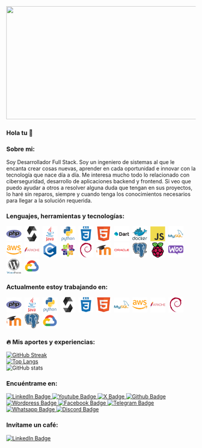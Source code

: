 <div align="center">
  <img src="https://media.giphy.com/media/dWesBcTLavkZuG35MI/giphy.gif" width="600" height="300"/>
</div>

### Hola tu 👋

<!--
**rrcyber/rrcyber** is a ✨ _special_ ✨ repository because its `README.md` (this file) appears on your GitHub profile.
-->

### Sobre mi: ###
Soy Desarrollador Full Stack. Soy un ingeniero de sistemas al que le encanta crear cosas nuevas, aprender en cada oportunidad e innovar con la tecnología que nace día a día. Me interesa mucho todo lo relacionado con ciberseguridad, desarrollo de aplicaciones backend y frontend. Si veo que puedo ayudar a otros a resolver alguna duda que tengan en sus proyectos, lo haré sin reparos, siempre y cuando tenga los conocimientos necesarios para llegar a la solución requerida.

### Lenguajes, herramientas y tecnologías: ###
<div>
  <img src="https://github.com/devicons/devicon/blob/master/icons/php/php-original.svg" title="PHP" alt="PHP" width="40" height="40"/>&nbsp;
  <img src="https://github.com/devicons/devicon/blob/master/icons/solidity/solidity-original.svg" title="Solidity" alt="Solidity" width="40" height="40"/>&nbsp;
  <img src="https://github.com/devicons/devicon/blob/master/icons/java/java-original-wordmark.svg" title="Java" alt="Java" width="40" height="40"/>&nbsp;
  <img src="https://github.com/devicons/devicon/blob/master/icons/python/python-original-wordmark.svg" title="Python" alt="Python" width="40" height="40"/>&nbsp;
  <img src="https://github.com/devicons/devicon/blob/master/icons/css3/css3-plain-wordmark.svg"  title="CSS3" alt="CSS" width="40" height="40"/>&nbsp;
  <img src="https://github.com/devicons/devicon/blob/master/icons/html5/html5-original.svg" title="HTML5" alt="HTML5" width="40" height="40"/>&nbsp;
  <img src="https://github.com/devicons/devicon/blob/master/icons/dart/dart-original-wordmark.svg"  title="CSS3" alt="CSS3" width="40" height="40"/>&nbsp;
  <img src="https://github.com/devicons/devicon/blob/master/icons/docker/docker-original-wordmark.svg" title="Docker" alt="Docker" width="40" height="40"/>&nbsp;
  <img src="https://github.com/devicons/devicon/blob/master/icons/javascript/javascript-original.svg" title="JavaScript" alt="JavaScript" width="40" height="40"/>&nbsp;
  <img src="https://github.com/devicons/devicon/blob/master/icons/mysql/mysql-original-wordmark.svg" title="MySQL"  alt="MySQL" width="40" height="40"/>&nbsp;
  <img src="https://github.com/devicons/devicon/blob/master/icons/amazonwebservices/amazonwebservices-plain-wordmark.svg" title="AWS" alt="AWS" width="40" height="40"/>&nbsp;
  <img src="https://github.com/devicons/devicon/blob/master/icons/apache/apache-original-wordmark.svg" title="Apache" alt="Apache" width="40" height="40"/>&nbsp;
  <img src="https://github.com/devicons/devicon/blob/master/icons/c/c-original.svg" title="C" alt="C" width="40" height="40"/>&nbsp;
  <img src="https://github.com/devicons/devicon/blob/master/icons/centos/centos-original.svg" title="Centos" alt="Centos" width="40" height="40"/>&nbsp;
  <img src="https://github.com/devicons/devicon/blob/master/icons/debian/debian-original.svg" title="Debian" alt="Debian" width="40" height="40"/>&nbsp;
  <img src="https://github.com/devicons/devicon/blob/master/icons/moodle/moodle-original.svg" title="Moodle" alt="Moodle" width="40" height="40"/>&nbsp;
  <img src="https://github.com/devicons/devicon/blob/master/icons/oracle/oracle-original.svg" title="Oracle" alt="Oracle" width="40" height="40"/>&nbsp;
  <img src="https://github.com/devicons/devicon/blob/master/icons/postgresql/postgresql-original.svg" title="Postgresql" alt="Postgresql" width="40" height="40"/>&nbsp;
  <img src="https://github.com/devicons/devicon/blob/master/icons/raspberrypi/raspberrypi-original.svg" title="Raspberrypi" alt="Raspberrypi" width="40" height="40"/>&nbsp;
  <img src="https://github.com/devicons/devicon/blob/master/icons/woocommerce/woocommerce-original.svg" title="Woocommerce" alt="Woocommerce" width="40" height="40"/>&nbsp;
  <img src="https://github.com/devicons/devicon/blob/master/icons/wordpress/wordpress-original.svg" title="Wordpress" alt="Wordpress" width="40" height="40"/>&nbsp;
  <img src="https://github.com/devicons/devicon/blob/master/icons/googlecloud/googlecloud-original.svg" title="Googlecloud" alt="Googlecloud" width="40" height="40"/>&nbsp;
</div>

### Actualmente estoy trabajando en: ###
<div>
  <img src="https://github.com/devicons/devicon/blob/master/icons/php/php-original.svg" title="PHP" alt="PHP" width="40" height="40"/>&nbsp;
  <img src="https://github.com/devicons/devicon/blob/master/icons/java/java-original-wordmark.svg" title="Java" alt="Java" width="40" height="40"/>&nbsp;
  <img src="https://github.com/devicons/devicon/blob/master/icons/python/python-original-wordmark.svg" title="Python" alt="Python" width="40" height="40"/>&nbsp;
  <img src="https://github.com/devicons/devicon/blob/master/icons/solidity/solidity-original.svg" title="Solidity" alt="Solidity" width="40" height="40"/>&nbsp;
  <img src="https://github.com/devicons/devicon/blob/master/icons/css3/css3-plain-wordmark.svg"  title="CSS3" alt="CSS" width="40" height="40"/>&nbsp;
  <img src="https://github.com/devicons/devicon/blob/master/icons/html5/html5-original.svg" title="HTML5" alt="HTML5" width="40" height="40"/>&nbsp;
  <img src="https://github.com/devicons/devicon/blob/master/icons/mysql/mysql-original-wordmark.svg" title="MySQL"  alt="MySQL" width="40" height="40"/>&nbsp;
  <img src="https://github.com/devicons/devicon/blob/master/icons/amazonwebservices/amazonwebservices-plain-wordmark.svg" title="AWS" alt="AWS" width="40" height="40"/>&nbsp;
  <img src="https://github.com/devicons/devicon/blob/master/icons/apache/apache-original-wordmark.svg" title="Apache" alt="Apache" width="40" height="40"/>&nbsp;
  <img src="https://github.com/devicons/devicon/blob/master/icons/debian/debian-original.svg" title="Debian" alt="Debian" width="40" height="40"/>&nbsp;
  <img src="https://github.com/devicons/devicon/blob/master/icons/moodle/moodle-original.svg" title="Moodle" alt="Moodle" width="40" height="40"/>&nbsp;
  <img src="https://github.com/devicons/devicon/blob/master/icons/postgresql/postgresql-original.svg" title="Postgresql" alt="Postgresql" width="40" height="40"/>&nbsp;
  <img src="https://github.com/devicons/devicon/blob/master/icons/googlecloud/googlecloud-original.svg" title="Googlecloud" alt="Googlecloud" width="40" height="40"/>&nbsp;
</div>

### :fire: Mis aportes y experiencias:
[![GitHub Streak](http://github-readme-streak-stats.herokuapp.com?user=rr-n4p5t3r)](https://git.io/streak-stats) <br>
[![Top Langs](https://github-readme-stats.vercel.app/api/top-langs/?username=rrcyber&layout=pie)](https://github.com/anuraghazra/github-readme-stats)<br>
![GitHub stats](https://github-readme-stats.vercel.app/api?username=rr-n4p5t3r&show_icons=true&bg_color=00000000)

### Encuéntrame en: ###
<div id="badges">
  <a href="https://www.linkedin.com/in/ricardo-rosero-533a8110/" target="_blank">
    <img src="https://img.shields.io/badge/LinkedIn-blue?style=for-the-badge&logo=linkedin&logoColor=white" alt="LinkedIn Badge"/>
  </a> <a href="https://www.youtube.com/channel/UCoHjxcF34Pw27htfdViM0Cg" target="_blank">
    <img src="https://img.shields.io/badge/YouTube-red?style=for-the-badge&logo=youtube&logoColor=white" alt="Youtube Badge"/>
  </a> <a href="https://x.com/rrosero2000" target="_blank">
    <img src="https://img.shields.io/badge/x-black?style=for-the-badge&logo=x&logoColor=white" alt="X Badge"/>
  </a> <a href="https://github.com/rrcyber" target="_blank">
    <img src="https://img.shields.io/badge/github-gray?style=for-the-badge&logo=github&logoColor=white" alt="Github Badge"/>
  </a> <a href="https://elblogden4p5t3r.us.tempcloudsite.com/" target="_blank">
    <img src="https://img.shields.io/badge/wordpress-black?style=for-the-badge&logo=wordpress&logoColor=white" alt="Wordpress Badge"/>
  </a> <a href="https://www.facebook.com/elblogden4p5t3r" target="_blank">
    <img src="https://img.shields.io/badge/facebook-blue?style=for-the-badge&logo=facebook&logoColor=white" alt="Facebook Badge"/>
  </a> <a href="https://t.me/elblogden4p5t3r" target="_blank">
    <img src="https://img.shields.io/badge/telegram-blue?style=for-the-badge&logo=telegram&logoColor=white" alt="Telegram Badge"/>
  </a> <a href="https://api.whatsapp.com/send?phone=573017285406" target="_blank">
    <img src="https://img.shields.io/badge/whatsapp-green?style=for-the-badge&logo=whatsapp&logoColor=white" alt="Whatsapp Badge"/>
  </a> </a> <a href="https://discord.gg/NMRP3twPJC" target="_blank">
    <img src="https://img.shields.io/badge/discord-black?style=for-the-badge&logo=discord&logoColor=white" alt="Discord Badge"/>
  </a>  
</div>

### Invítame un café: ###
<div id="badges">
  <a href="https://www.buymeacoffee.com/elblogden4p5t3r" target="_blank">
    <img src="https://img.shields.io/badge/buymeacoffee-yellow?style=for-the-badge&logo=buymeacoffee&logoColor=white" alt="LinkedIn Badge"/>
  </a>
</div>

